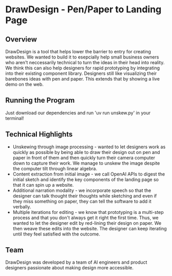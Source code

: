 # DrawDesign - Pen/Paper to Landing Page

## Overview

DrawDesign is a tool that helps lower the barrier to entry for creating websites. We wanted to build it to esepcially help small business owners who aren't neccessarily technical to turn the ideas in their head into reality. We think this can also help designers for rapid prototyping by integrating into their existing component library. Designers still like visualizing their barebones ideas with pen and paper. This extends that by showing a live demo on the web.

## Running the Program

Just download our dependencies and run 'uv run unskew.py' in your terminal!

## Technical Highlights

- Unskewing through image processing - wanted to let designers work as quickly as possible by being able to draw their design out on pen and paper in front of them and then quickly turn their camera computer down to capture their work. We manage to unskew the image despite the computer tilt through linear algebra.
- Content extraction from initial image - we call OpenAI APIs to digest the initial sketch and identify the key components of the landing page so that it can spin up a website.
- Additional narration modality - we incorporate speech so that the designer can talk thought their thoughts while sketching and even if they miss something on paper, they can tell the software to add it verbally.
- Multiple iterations for editing - we know that prototyping is a multi-step process and that you don't always get it right the first time. Thus, we wanted to let the designer edit by red-lining their design on paper. We then weave these edits into the website. The designer can keep iterating until they feel satisfied with the outcome.

## Team

DrawDesign was developed by a team of AI engineers and product designers passionate about making design more accessible.
